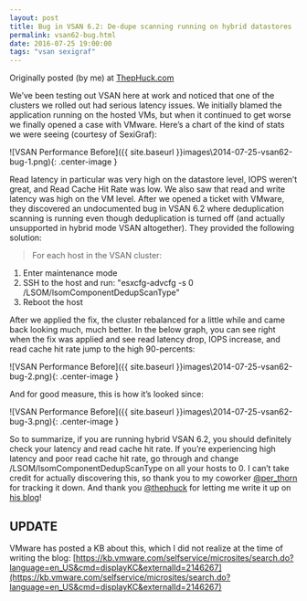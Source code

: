```yaml
---
layout: post
title: Bug in VSAN 6.2: De-dupe scanning running on hybrid datastores
permalink: vsan62-bug.html
date: 2016-07-25 19:00:00
tags: "vsan sexigraf"
---
```

Originally posted (by me) at [ThepHuck.com](http://thephuck.com/virtualization/bug-in-vsan-6-2-de-dupe-scanning-running-on-hybrid-datastores/)

We’ve been testing out VSAN here at work and noticed that one of the clusters we rolled out had serious latency issues. We initially blamed the application running on the hosted VMs, but when it continued to get worse we finally opened a case with VMware. Here’s a chart of the kind of stats we were seeing (courtesy of SexiGraf):

![VSAN Performance Before]({{ site.baseurl }}images\2014-07-25-vsan62-bug-1.png){: .center-image }

Read latency in particular was very high on the datastore level, IOPS weren’t great, and Read Cache Hit Rate was low. We also saw that read and write latency was high on the VM level. After we opened a ticket with VMware, they discovered an undocumented bug in VSAN 6.2 where deduplication scanning is running even though deduplication is turned off (and actually unsupported in hybrid mode VSAN altogether). They provided the following solution: 


>For each host in the VSAN cluster:
>
1. Enter maintenance mode
2. SSH to the host and run: "esxcfg-advcfg -s 0 /LSOM/lsomComponentDedupScanType"
3. Reboot the host

After we applied the fix, the cluster rebalanced for a little while and came back looking much, much better. In the below graph, you can see right when the fix was applied and see read latency drop, IOPS increase, and read cache hit rate jump to the high 90-percents:

![VSAN Performance Before]({{ site.baseurl }}images\2014-07-25-vsan62-bug-2.png){: .center-image }

And for good measure, this is how it’s looked since:

![VSAN Performance Before]({{ site.baseurl }}images\2014-07-25-vsan62-bug-3.png){: .center-image }

So to summarize, if you are running hybrid VSAN 6.2, you should definitely check your latency and read cache hit rate. If you’re experiencing high latency and poor read cache hit rate, go through and change /LSOM/lsomComponentDedupScanType on all your hosts to 0. I can’t take credit for actually discovering this, so thank you to my coworker [@per_thorn](https://twitter.com/per_thorn) for tracking it down. And thank you [@thephuck](https://twitter.com/thephuck) for letting me write it up on [his blog](http://thephuck.com)!

## UPDATE
VMware has posted a KB about this, which I did not realize at the time of writing the blog: [https://kb.vmware.com/selfservice/microsites/search.do?language=en_US&cmd=displayKC&externalId=2146267](https://kb.vmware.com/selfservice/microsites/search.do?language=en_US&cmd=displayKC&externalId=2146267)